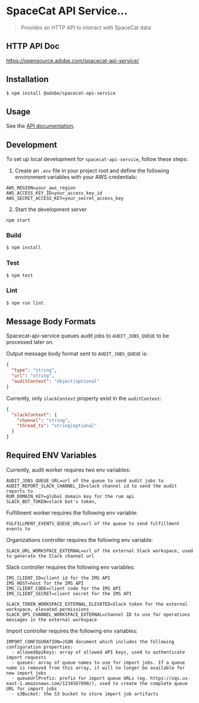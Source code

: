 # SpaceCat API Service...

> Provides an HTTP API to interact with SpaceCat data

## HTTP API Doc

https://opensource.adobe.com/spacecat-api-service/

## Installation

```bash
$ npm install @adobe/spacecat-api-service
```

## Usage

See the [API documentation](docs/API.md).

## Development

To set up local development for `spacecat-api-service`, follow these steps:

1. Create an `.env` file in your project root and define the following environment variables with your AWS credentials:

```plaintext
AWS_REGION=your_aws_region
AWS_ACCESS_KEY_ID=your_access_key_id
AWS_SECRET_ACCESS_KEY=your_secret_access_key
```   
2. Start the development server

```
npm start
```

### Build

```bash
$ npm install
```

### Test

```bash
$ npm test
```

### Lint

```bash
$ npm run lint
```

## Message Body Formats

Spacecat-api-service queues audit jobs to `AUDIT_JOBS_QUEUE` to be processed later on.

Output message body format sent to `AUDIT_JOBS_QUEUE` is:

```json
{
  "type": "string",
  "url": "string",
  "auditContext": "object|optional"
}
```

Currently, only `slackContext` property exist in the `auditContext`:

```json
{
  "slackContext": {
    "channel": "string",
    "thread_ts": "string|optional"
  }
}
```

## Required ENV Variables

Currently, audit worker requires two env variables:

```plaintext
AUDIT_JOBS_QUEUE_URL=url of the queue to send audit jobs to
AUDIT_REPORT_SLACK_CHANNEL_ID=slack channel id to send the audit reports to
RUM_DOMAIN_KEY=global domain key for the rum api
SLACK_BOT_TOKEN=slack bot's token,
```

Fulfillment worker requires the following env variable:

```plaintext
FULFILLMENT_EVENTS_QUEUE_URL=url of the queue to send fulfillment events to
```

Organizations controller requires the following env variable:

```plaintext
SLACK_URL_WORKSPACE_EXTERNAL=url of the external Slack workspace, used to generate the Slack channel url
```

Slack controller requires the following env variables:

```plaintext
IMS_CLIENT_ID=client id for the IMS API
IMS_HOST=host for the IMS API
IMS_CLIENT_CODE=client code for the IMS API
IMS_CLIENT_SECRET=client secret for the IMS API

SLACK_TOKEN_WORKSPACE_EXTERNAL_ELEVATED=Slack token for the external workspace, elevated permissions
SLACK_OPS_CHANNEL_WORKSPACE_EXTERNAL=channel ID to use for operations messages in the external workspace
```

Import controller requires the following env variables:

```plaintext
IMPORT_CONFIGURATION=JSON document which includes the following configuration properties:
  - allowedApiKeys: array of allowed API keys, used to authenticate import requests
  - queues: array of queue names to use for import jobs. If a queue name is removed from this array, it will no longer be available for new import jobs
  - queueUrlPrefix: prefix for import queue URLs (eg. https://sqs.us-east-1.amazonaws.com/1234567890/), used to create the complete queue URL for import jobs
  - s3Bucket: the S3 bucket to store import job artifacts
```
